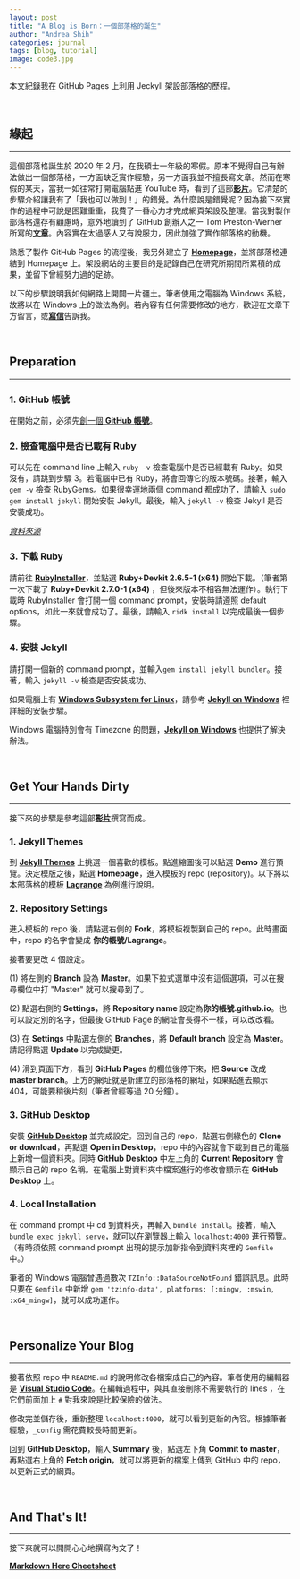 ```yaml
---
layout: post
title: "A Blog is Born：一個部落格的誕生"
author: "Andrea Shih"
categories: journal
tags: [blog, tutorial]
image: code3.jpg
---
```

本文紀錄我在 GitHub Pages 上利用 Jeckyll 架設部落格的歷程。

&nbsp;

## 緣起
---
這個部落格誕生於 2020 年 2 月，在我碩士一年級的寒假。原本不覺得自己有辦法做出一個部落格，一方面缺乏實作經驗，另一方面我並不擅長寫文章。然而在寒假的某天，當我一如往常打開電腦點進 YouTube 時，看到了這部[**影片**](https://www.youtube.com/watch?v=U0idtvxVo9I)。它清楚的步驟介紹讓我有了「我也可以做到！」的錯覺。為什麼說是錯覺呢？因為接下來實作的過程中可說是困難重重，我費了一番心力才完成網頁架設及整理。當我對製作部落格還存有顧慮時，意外地讀到了 GitHub 創辦人之一 Tom Preston-Werner 所寫的[**文章**](https://tom.preston-werner.com/2008/11/17/blogging-like-a-hacker.html)。內容實在太過感人又有說服力，因此加強了實作部落格的動機。

熟悉了製作 GitHub Pages 的流程後，我另外建立了 [**Homepage**](https://andreashih.github.io/)，並將部落格連結到 Homepage 上。架設網站的主要目的是記錄自己在研究所期間所累積的成果，並留下曾經努力過的足跡。

以下的步驟說明我如何網路上開闢一片疆土。筆者使用之電腦為 Windows 系統，故將以在 Windows 上的做法為例。若內容有任何需要修改的地方，歡迎在文章下方留言，或[**寫信**](mailto:r08142004@ntu.edu.tw)告訴我。

&nbsp;

## Preparation
---
### 1. GitHub 帳號
在開始之前，必須先[創一個 **GitHub 帳號**](https://github.com/)。

### 2. 檢查電腦中是否已載有 Ruby
可以先在 command line 上輸入 `ruby -v` 檢查電腦中是否已經載有 Ruby。如果沒有，請跳到步驟 3。若電腦中已有 Ruby，將會回傳它的版本號碼。接著，輸入 `gem -v` 檢查 RubyGems。如果很幸運地兩個 command 都成功了，請輸入 `sudo gem install jekyll` 開始安裝 Jekyll。最後，輸入 `jekyll -v` 檢查 Jekyll 是否安裝成功。

[*資料來源*](https://onextrapixel.com/start-jekyll-blog-github-pages-free/)

### 3. 下載 Ruby
請前往 [**RubyInstaller**](https://rubyinstaller.org/downloads/)，並點選 **Ruby+Devkit 2.6.5-1 (x64)** 開始下載。（筆者第一次下載了 **Ruby+Devkit 2.7.0-1 (x64)** ，但後來版本不相容無法運作）。執行下載時 RubyInstaller 會打開一個 command prompt，安裝時請遵照 default options，如此一來就會成功了。最後，請輸入 `ridk install` 以完成最後一個步驟。

### 4. 安裝 Jekyll
請打開一個新的 command prompt，並輸入`gem install jekyll bundler`。接著，輸入 `jekyll -v` 檢查是否安裝成功。

如果電腦上有 [**Windows Subsystem for Linux**](https://docs.microsoft.com/en-us/windows/wsl/about?redirectedfrom=MSDN)，請參考 [**Jekyll on Windows**](https://jekyllrb.com/docs/installation/windows/#installation-via-bash-on-windows-10) 裡詳細的安裝步驟。

Windows 電腦特別會有 Timezone 的問題，[**Jekyll on Windows**](https://jekyllrb.com/docs/installation/windows/#time-zone-management) 也提供了解決辦法。

&nbsp;

## Get Your Hands Dirty
---
接下來的步驟是參考這部[**影片**](https://www.youtube.com/watch?v=U0idtvxVo9I)撰寫而成。

### 1. Jekyll Themes
到 [**Jekyll Themes**](http://jekyllthemes.org/) 上挑選一個喜歡的模板。點進縮圖後可以點選 **Demo** 進行預覽。決定模版之後，點選 **Homepage**，進入模板的 repo (repository)。以下將以本部落格的模板 [**Lagrange**](https://github.com/LeNPaul/Lagrange) 為例進行說明。

### 2. Repository Settings

進入模板的 repo 後，請點選右側的 **Fork**，將模板複製到自己的 repo。此時畫面中，repo 的名字會變成 **你的帳號/Lagrange**。

接著要更改 4 個設定。

(1) 將左側的 **Branch** 設為 **Master**。如果下拉式選單中沒有這個選項，可以在搜尋欄位中打 "Master" 就可以搜尋到了。

(2) 點選右側的 **Settings**，將 **Repository name** 設定為**你的帳號.github.io**。也可以設定別的名字，但最後 GitHub Page 的網址會長得不一樣，可以改改看。

(3) 在 **Settings** 中點選左側的 **Branches**，將 **Default branch** 設定為 **Master**。請記得點選 **Update** 以完成變更。

(4) 滑到頁面下方，看到 **GitHub Pages** 的欄位後停下來，把 **Source** 改成 **master branch**。上方的網址就是新建立的部落格的網址，如果點進去顯示 404，可能要稍後片刻（筆者曾經等過 20 分鐘）。

### 3. GitHub Desktop

安裝 [**GitHub Desktop**](https://desktop.github.com/) 並完成設定。回到自己的 repo，點選右側綠色的 **Clone or download**，再點選 **Open in Desktop**，repo 中的內容就會下載到自己的電腦上新增一個資料夾。同時 **GitHub Desktop** 中左上角的 **Current Repository** 會顯示自己的 repo 名稱。在電腦上對資料夾中檔案進行的修改會顯示在 **GitHub Desktop** 上。

### 4. Local Installation

在 command prompt 中 cd 到資料夾，再輸入 `bundle install`。接著，輸入 `bundle exec jekyll serve`，就可以在瀏覽器上輸入 `localhost:4000` 進行預覽。（有時須依照 command prompt 出現的提示加新指令到資料夾裡的 `Gemfile` 中。）

筆者的 Windows 電腦曾遇過數次 `TZInfo::DataSourceNotFound` 錯誤訊息。此時只要在 `Gemfile` 中新增 `gem 'tzinfo-data', platforms: [:mingw, :mswin, :x64_mingw]`，就可以成功運作。

&nbsp;

## Personalize Your Blog
---

接著依照 repo 中 `README.md` 的說明修改各檔案成自己的內容。筆者使用的編輯器是 [**Visual Studio Code**](https://code.visualstudio.com/)。在編輯過程中，與其直接刪除不需要執行的 lines ，在它們前面加上 `#` 對我來說是比較保險的做法。

修改完並儲存後，重新整理 `localhost:4000`，就可以看到更新的內容。根據筆者經驗，`_config` 需花費較長時間更新。

回到 **GitHub Desktop**，輸入 **Summary** 後，點選左下角 **Commit to master**，再點選右上角的 **Fetch origin**，就可以將更新的檔案上傳到 GitHub 中的 repo，以更新正式的網頁。

&nbsp;

## And That's It!
---
接下來就可以開開心心地撰寫內文了！

[**Markdown Here Cheetsheet**](https://github.com/adam-p/markdown-here/wiki/Markdown-Here-Cheatsheet#code)
